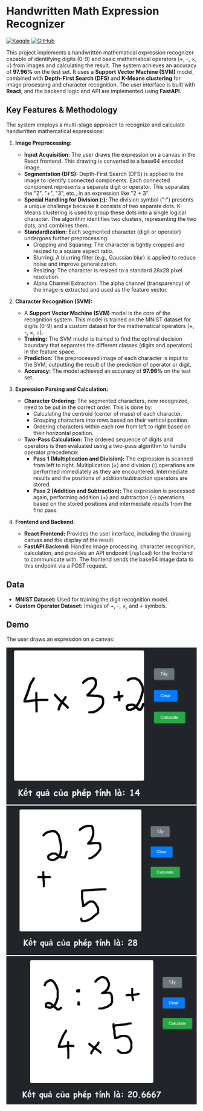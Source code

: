 # Handwritten Math Expression Recognizer

[![Kaggle](https://kaggle.com/static/images/open-in-kaggle.svg)](https://www.kaggle.com/code/banghai/number-recognition)
[![GitHub](https://img.shields.io/badge/GitHub-View%20on%20GitHub-blue?logo=github)](https://github.com/its6ueq/Number-Recognizer)

This project implements a handwritten mathematical expression recognizer capable of identifying digits (0-9) and basic mathematical operators (+, -, ×, ÷) from images and calculating the result. The system achieves an accuracy of **97.96%** on the test set. It uses a **Support Vector Machine (SVM)** model, combined with **Depth-First Search (DFS)** and **K-Means clustering** for image processing and character recognition. The user interface is built with **React**, and the backend logic and API are implemented using **FastAPI**.

## Key Features & Methodology

The system employs a multi-stage approach to recognize and calculate handwritten mathematical expressions:

1.  **Image Preprocessing:**
    *   **Input Acquisition:** The user draws the expression on a canvas in the React frontend. This drawing is converted to a base64 encoded image.
    *   **Segmentation (DFS):** Depth-First Search (DFS) is applied to the image to identify connected components. Each connected component represents a separate digit or operator. This separates the "2", "+", "3", etc., in an expression like "2 + 3".
    *   **Special Handling for Division (:):** The division symbol (":") presents a unique challenge because it consists of two separate dots. K-Means clustering is used to group these dots into a single logical character. The algorithm identifies two clusters, representing the two dots, and combines them.
    *   **Standardization:** Each segmented character (digit or operator) undergoes further preprocessing:
        *   Cropping and Squaring: The character is tightly cropped and resized to a square aspect ratio.
        *   Blurring: A blurring filter (e.g., Gaussian blur) is applied to reduce noise and improve generalization.
        *   Resizing: The character is resized to a standard 28x28 pixel resolution.
        *   Alpha Channel Extraction: The alpha channel (transparency) of the image is extracted and used as the feature vector.

2.  **Character Recognition (SVM):**
    *   A **Support Vector Machine (SVM)** model is the core of the recognition system. This model is trained on the MNIST dataset for digits (0-9) and a custom dataset for the mathematical operators (+, -, ×, ÷).
    *   **Training:** The SVM model is trained to find the optimal decision boundary that separates the different classes (digits and operators) in the feature space.
    *   **Prediction:** The preprocessed image of each character is input to the SVM, outputting the result of the prediction of operator or digit.
    *   **Accuracy:** The model achieved an accuracy of **97.96%** on the test set.

3.  **Expression Parsing and Calculation:**
    *   **Character Ordering:** The segmented characters, now recognized, need to be put in the correct order. This is done by:
        *   Calculating the centroid (center of mass) of each character.
        *   Grouping characters into rows based on their vertical position.
        *   Ordering characters within each row from left to right based on their horizontal position.
    *   **Two-Pass Calculation:** The ordered sequence of digits and operators is then evaluated using a two-pass algorithm to handle operator precedence:
        *   **Pass 1 (Multiplication and Division):** The expression is scanned from left to right. Multiplication (×) and division (:) operations are performed immediately as they are encountered. Intermediate results and the positions of addition/subtraction operators are stored.
        *   **Pass 2 (Addition and Subtraction):** The expression is processed again, performing addition (+) and subtraction (-) operations based on the stored positions and intermediate results from the first pass.

4.  **Frontend and Backend:**
    *   **React Frontend:** Provides the user interface, including the drawing canvas and the display of the result.
    *   **FastAPI Backend:** Handles image processing, character recognition, calculation, and provides an API endpoint (`/upload`) for the frontend to communicate with. The frontend sends the base64 image data to this endpoint via a POST request.

## Data

*   **MNIST Dataset:** Used for training the digit recognition model.
*   **Custom Operator Dataset:** Images of +, -, ×, and ÷ symbols.

## Demo

The user draws an expression on a canvas:


![Example](/img/nr1.png)
![Example](/img/nr2.png)
![Example](/img/nr3.png)
